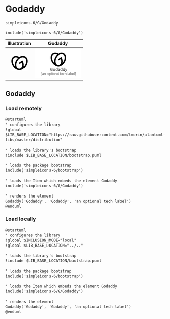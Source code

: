 # Godaddy


```text
simpleicons-6/G/Godaddy
```

```text
include('simpleicons-6/G/Godaddy')
```



| Illustration | Godaddy |
| :---: | :---: |
| ![illustration for Illustration](../../simpleicons-6/G/Godaddy.png) | ![illustration for Godaddy](../../simpleicons-6/G/Godaddy.Local.png) |




## Godaddy

### Load remotely
```plantuml
@startuml
' configures the library
!global $LIB_BASE_LOCATION="https://raw.githubusercontent.com/tmorin/plantuml-libs/master/distribution"

' loads the library's bootstrap
!include $LIB_BASE_LOCATION/bootstrap.puml

' loads the package bootstrap
include('simpleicons-6/bootstrap')

' loads the Item which embeds the element Godaddy
include('simpleicons-6/G/Godaddy')

' renders the element
Godaddy('Godaddy', 'Godaddy', 'an optional tech label')
@enduml
```

### Load locally
```plantuml
@startuml
' configures the library
!global $INCLUSION_MODE="local"
!global $LIB_BASE_LOCATION="../.."

' loads the library's bootstrap
!include $LIB_BASE_LOCATION/bootstrap.puml

' loads the package bootstrap
include('simpleicons-6/bootstrap')

' loads the Item which embeds the element Godaddy
include('simpleicons-6/G/Godaddy')

' renders the element
Godaddy('Godaddy', 'Godaddy', 'an optional tech label')
@enduml
```

